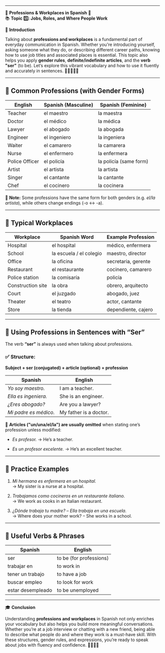 
---
🌟 **Professions & Workplaces in Spanish** 🌟  
📚 **Topic 1️⃣: Jobs, Roles, and Where People Work**

📘 **Introduction**

Talking about **professions and workplaces** is a fundamental part of everyday communication in Spanish. Whether you're introducing yourself, asking someone what they do, or describing different career paths, knowing how to use job titles and associated places is essential. This topic also helps you apply **gender rules**, **definite/indefinite articles**, and the **verb "ser"** (to be). Let’s explore this vibrant vocabulary and how to use it fluently and accurately in sentences. 🧑‍⚕️🏫👩‍💼

---

## 🔹 **Common Professions (with Gender Forms)**

|English|Spanish (Masculine)|Spanish (Feminine)|
|---|---|---|
|Teacher|el maestro|la maestra|
|Doctor|el médico|la médica|
|Lawyer|el abogado|la abogada|
|Engineer|el ingeniero|la ingeniera|
|Waiter|el camarero|la camarera|
|Nurse|el enfermero|la enfermera|
|Police Officer|el policía|la policía (same form)|
|Artist|el artista|la artista|
|Singer|el cantante|la cantante|
|Chef|el cocinero|la cocinera|

🧠 **Note:** Some professions have the same form for both genders (e.g. _el/la artista_), while others change endings (-o ↔ -a).

---

## 🏢 **Typical Workplaces**

|Workplace|Spanish Word|Example Profession|
|---|---|---|
|Hospital|el hospital|médico, enfermera|
|School|la escuela / el colegio|maestro, director|
|Office|la oficina|secretaria, gerente|
|Restaurant|el restaurante|cocinero, camarero|
|Police station|la comisaría|policía|
|Construction site|la obra|obrero, arquitecto|
|Court|el juzgado|abogado, juez|
|Theater|el teatro|actor, cantante|
|Store|la tienda|dependiente, cajero|

---

## 🧩 **Using Professions in Sentences with “Ser”**

The verb **“ser”** is always used when talking about professions.

### ✅ **Structure**:

**Subject + ser (conjugated) + article (optional) + profession**

|Spanish|English|
|---|---|
|_Yo soy maestro._|I am a teacher.|
|_Ella es ingeniera._|She is an engineer.|
|_¿Eres abogado?_|Are you a lawyer?|
|_Mi padre es médico._|My father is a doctor.|

🧠 **Articles ("un/una/el/la") are usually omitted** when stating one’s profession unless modified:

- _Es profesor._ → He’s a teacher.
    
- _Es un profesor excelente._ → He’s an excellent teacher.
    

---

## 📝 **Practice Examples**

1. _Mi hermana es enfermera en un hospital._  
    → My sister is a nurse at a hospital.
    
2. _Trabajamos como cocineros en un restaurante italiano._  
    → We work as cooks in an Italian restaurant.
    
3. _¿Dónde trabaja tu madre?_ – _Ella trabaja en una escuela._  
    → Where does your mother work? – She works in a school.
    

---

## 🧠 **Useful Verbs & Phrases**

|Spanish|English|
|---|---|
|ser|to be (for professions)|
|trabajar en|to work in|
|tener un trabajo|to have a job|
|buscar empleo|to look for work|
|estar desempleado|to be unemployed|

---

🎓 **Conclusion**

Understanding **professions and workplaces** in Spanish not only enriches your vocabulary but also helps you build more meaningful conversations. Whether you’re at a job interview or chatting with a new friend, being able to describe what people do and where they work is a must-have skill. With these structures, gender rules, and expressions, you’re ready to speak about jobs with fluency and confidence. 🧑‍💼🏥🏫